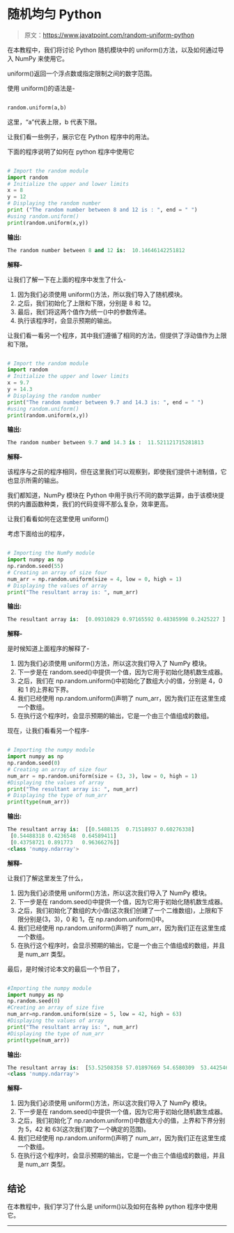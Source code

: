 # 随机均匀 Python

> 原文：<https://www.javatpoint.com/random-uniform-python>

在本教程中，我们将讨论 Python 随机模块中的 uniform()方法，以及如何通过导入 NumPy 来使用它。

uniform()返回一个浮点数或指定限制之间的数字范围。

使用 uniform()的语法是-

```py

random.uniform(a,b)

```

这里，“a”代表上限，b 代表下限。

让我们看一些例子，展示它在 Python 程序中的用法。

下面的程序说明了如何在 python 程序中使用它

```py

# Import the random module
import random
# Initialize the upper and lower limits
x = 8
y = 12
# Displaying the random number
print ("The random number between 8 and 12 is : ", end = " ")
#using random.uniform()
print(random.uniform(x,y))

```

**输出:**

```py
The random number between 8 and 12 is:  10.14646142251812

```

**解释-**

让我们了解一下在上面的程序中发生了什么-

1.  因为我们必须使用 uniform()方法，所以我们导入了随机模块。
2.  之后，我们初始化了上限和下限，分别是 8 和 12。
3.  最后，我们将这两个值作为统一()中的参数传递。
4.  执行该程序时，会显示预期的输出。

让我们看一看另一个程序，其中我们遵循了相同的方法，但提供了浮动值作为上限和下限。

```py

# Import the random module
import random
# Initialize the upper and lower limits
x = 9.7
y = 14.3
# Displaying the random number
print("The random number between 9.7 and 14.3 is: ", end = " ")
#using random.uniform()
print(random.uniform(x,y))

```

**输出:**

```py
The random number between 9.7 and 14.3 is :  11.521121715281813

```

**解释-**

该程序与之前的程序相同，但在这里我们可以观察到，即使我们提供十进制值，它也显示所需的输出。

我们都知道，NumPy 模块在 Python 中用于执行不同的数学运算，由于该模块提供的内置函数种类，我们的代码变得不那么复杂，效率更高。

让我们看看如何在这里使用 uniform()

考虑下面给出的程序，

```py

# Importing the NumPy module
import numpy as np
np.random.seed(55)
# Creating an array of size four
num_arr = np.random.uniform(size = 4, low = 0, high = 1)
# Displaying the values of array
print("The resultant array is: ", num_arr)

```

**输出:**

```py
The resultant array is:  [0.09310829 0.97165592 0.48385998 0.2425227 ]

```

**解释-**

是时候知道上面程序的解释了-

1.  因为我们必须使用 uniform()方法，所以这次我们导入了 NumPy 模块。
2.  下一步是在 random.seed()中提供一个值，因为它用于初始化随机数生成器。
3.  之后，我们在 np.random.uniform()中初始化了数组大小的值，分别是 4，0 和 1 的上界和下界。
4.  我们已经使用 np.random.uniform()声明了 num_arr，因为我们正在这里生成一个数组。
5.  在执行这个程序时，会显示预期的输出，它是一个由三个值组成的数组。

现在，让我们看看另一个程序-

```py

# Importing the numpy module
import numpy as np
np.random.seed(0)
# Creating an array of size four
num_arr = np.random.uniform(size = (3, 3), low = 0, high = 1)
#Displaying the values of array
print("The resultant array is: ", num_arr)
# Displaying the type of num_arr
print(type(num_arr))

```

**输出:**

```py
The resultant array is:  [[0.5488135  0.71518937 0.60276338]
 [0.54488318 0.4236548  0.64589411]
 [0.43758721 0.891773   0.96366276]]
<class 'numpy.ndarray'>

```

**解释-**

让我们了解这里发生了什么，

1.  因为我们必须使用 uniform()方法，所以这次我们导入了 NumPy 模块。
2.  下一步是在 random.seed()中提供一个值，因为它用于初始化随机数生成器。
3.  之后，我们初始化了数组的大小值(这次我们创建了一个二维数组)，上限和下限分别是(3，3)，0 和 1，在 np.random.uniform()中。
4.  我们已经使用 np.random.uniform()声明了 num_arr，因为我们正在这里生成一个数组。
5.  在执行这个程序时，会显示预期的输出，它是一个由三个值组成的数组，并且是 num_arr 类型。

最后，是时候讨论本文的最后一个节目了，

```py

#Importing the numpy module
import numpy as np
np.random.seed(0)
#Creating an array of size five
num_arr=np.random.uniform(size = 5, low = 42, high = 63)
#Displaying the values of array
print("The resultant array is: ", num_arr)
#Displaying the type of num_arr
print(type(num_arr))

```

**输出:**

```py
The resultant array is:  [53.52508358 57.01897669 54.6580309  53.44254684 50.89675079]
<class 'numpy.ndarray'>

```

**解释-**

1.  因为我们必须使用 uniform()方法，所以这次我们导入了 NumPy 模块。
2.  下一步是在 random.seed()中提供一个值，因为它用于初始化随机数生成器。
3.  之后，我们初始化了 np.random.uniform()中数组大小的值，上界和下界分别为 5，42 和 63(这次我们取了一个确定的范围)。
4.  我们已经使用 np.random.uniform()声明了 num_arr，因为我们正在这里生成一个数组。
5.  在执行这个程序时，会显示预期的输出，它是一个由三个值组成的数组，并且是 num_arr 类型。

## 结论

在本教程中，我们学习了什么是 uniform()以及如何在各种 python 程序中使用它。

* * *